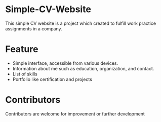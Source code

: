 # Simple-CV-Website
 This simple CV website is a project which created to fulfill work practice assignments in a company. 
# Feature

 - Simple interface, accessible from  various devices.
 - Information about me such as education, organization, and contact. 
 - List of skills
 - Portfolio like certification and projects
# Contributors 
Contributors are welcome for improvement or further development
